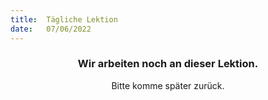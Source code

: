 ```yaml
---
title:  Tägliche Lektion
date:   07/06/2022
---
```


### <center>Wir arbeiten noch an dieser Lektion.</center>
<center>Bitte komme später zurück.</center>